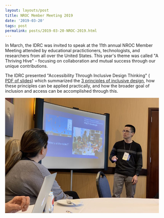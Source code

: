 ```yaml
---
layout: layouts/post
title: NROC Member Meeting 2019
date: '2019-03-20'
tags: post
permalink: posts/2019-03-20-NROC-2019.html
---
```

<p>
In March, the IDRC was invited to speak at the 11th annual NROC Member Meeting
 attended by educational practictioners, technologists, and researchers from all
  over the United States. This year's theme was called "A Thriving Hive" - focusing
   on collaboration and mutual success through our unique contributions.
</p>
<p>
The IDRC presented "Accessibility Through Inclusive Design Thinking"
(<a href="https://wiki.fluidproject.org/download/attachments/1707985/NROC%20Member%20Meeting
%202019%20-%20Accessibility%20through%20inclusion.pdf?
version=1&modificationDate=1552341970417&api=v2">
PDF of slides</a>) which summarized the <a href="https://handbook.floeproject.org/TheThreeDimensionsPartOne.html">
3 principles of inclusive design</a>, how these principles can be applied practically, and how
 the broader goal of inclusion and access can be accomplished through this.
</p>
<a href="./images/NROC2019.jpg"><img src="./images/NROC2019-thumb.jpg" alt="Jonathan from the IDRC
 presenting at the NROC Member Meeting."></a>
